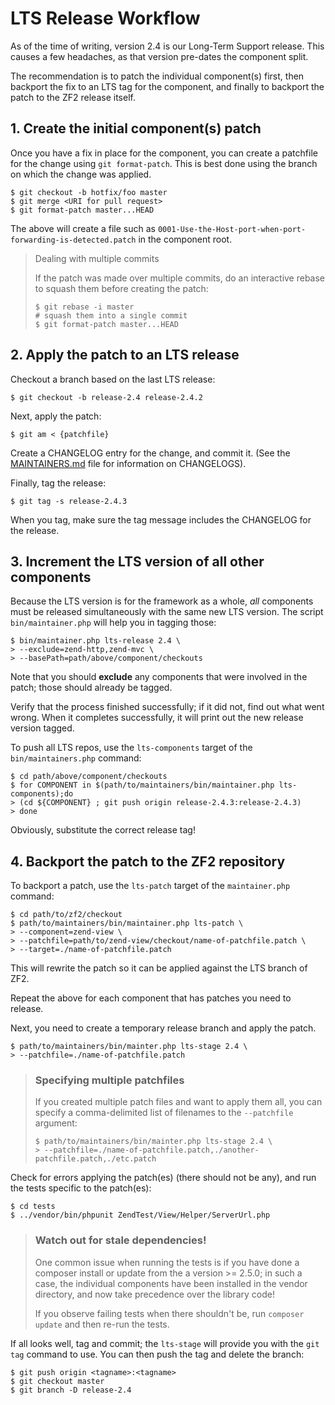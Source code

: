 # LTS Release Workflow

As of the time of writing, version 2.4 is our Long-Term Support release. This causes a few
headaches, as that version pre-dates the component split.

The recommendation is to patch the individual component(s) first, then backport the fix to an LTS
tag for the component, and finally to backport the patch to the ZF2 release itself.

## 1. Create the initial component(s) patch

Once you have a fix in place for the component, you can create a patchfile for the change using `git
format-patch`. This is best done using the branch on which the change was applied.

```console
$ git checkout -b hotfix/foo master
$ git merge <URI for pull request>
$ git format-patch master...HEAD
```

The above will create a file such as `0001-Use-the-Host-port-when-port-forwarding-is-detected.patch`
in the component root.

> Dealing with multiple commits
>
> If the patch was made over multiple commits, do an interactive rebase to squash them before
> creating the patch:
> 
> ```console
> $ git rebase -i master
> # squash them into a single commit
> $ git format-patch master...HEAD
> ```

## 2. Apply the patch to an LTS release

Checkout a branch based on the last LTS release:

```console
$ git checkout -b release-2.4 release-2.4.2
```

Next, apply the patch:

```console
$ git am < {patchfile}
```

Create a CHANGELOG entry for the change, and commit it. (See the [MAINTAINERS.md](MAINTAINERS.md)
file for information on CHANGELOGS).

Finally, tag the release:

```console
$ git tag -s release-2.4.3
```

When you tag, make sure the tag message includes the CHANGELOG for the release.

## 3. Increment the LTS version of all other components

Because the LTS version is for the framework as a whole, *all* components must be released
simultaneously with the same new LTS version. The script `bin/maintainer.php` will help you in
tagging those:

```console
$ bin/maintainer.php lts-release 2.4 \
> --exclude=zend-http,zend-mvc \
> --basePath=path/above/component/checkouts
```

Note that you should **exclude** any components that were involved in the patch; those should
already be tagged.

Verify that the process finished successfully; if it did not, find out what went wrong. When it
completes successfully, it will print out the new release version tagged.

To push all LTS repos, use the `lts-components` target of the `bin/maintainers.php` command:

```console
$ cd path/above/component/checkouts
$ for COMPONENT in $(path/to/maintainers/bin/maintainer.php lts-components);do
> (cd ${COMPONENT} ; git push origin release-2.4.3:release-2.4.3)
> done
```

Obviously, substitute the correct release tag!

## 4. Backport the patch to the ZF2 repository

To backport a patch, use the `lts-patch` target of the `maintainer.php` command:

```console
$ cd path/to/zf2/checkout
$ path/to/maintainers/bin/maintainer.php lts-patch \
> --component=zend-view \
> --patchfile=path/to/zend-view/checkout/name-of-patchfile.patch \
> --target=./name-of-patchfile.patch
```

This will rewrite the patch so it can be applied against the LTS branch of ZF2.

Repeat the above for each component that has patches you need to release.

Next, you need to create a temporary release branch and apply the patch.

```console
$ path/to/maintainers/bin/mainter.php lts-stage 2.4 \
> --patchfile=./name-of-patchfile.patch
```

> ### Specifying multiple patchfiles
>
> If you created multiple patch files and want to apply them all, you can specify a comma-delimited
> list of filenames to the `--patchfile` argument:
>
> ```console
> $ path/to/maintainers/bin/mainter.php lts-stage 2.4 \
> > --patchfile=./name-of-patchfile.patch,./another-patchfile.patch,./etc.patch
> ```

Check for errors applying the patch(es) (there should not be any), and run the tests specific to the
patch(es):

```console
$ cd tests
$ ../vendor/bin/phpunit ZendTest/View/Helper/ServerUrl.php
```

> ### Watch out for stale dependencies!
>
> One common issue when running the tests is if you have done a composer install or update from the
> a version >= 2.5.0; in such a case, the individual components have been installed in the vendor
> directory, and now take precedence over the library code!
>
> If you observe failing tests when there shouldn't be, run `composer update` and then re-run the
> tests.

If all looks well, tag and commit; the `lts-stage` will provide you with the `git tag` command to
use. You can then push the tag and delete the branch:

```console
$ git push origin <tagname>:<tagname>
$ git checkout master
$ git branch -D release-2.4
```
